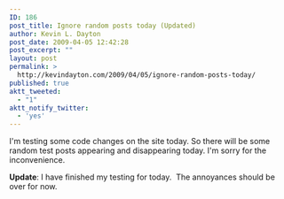 ```yaml
---
ID: 186
post_title: Ignore random posts today (Updated)
author: Kevin L. Dayton
post_date: 2009-04-05 12:42:28
post_excerpt: ""
layout: post
permalink: >
  http://kevindayton.com/2009/04/05/ignore-random-posts-today/
published: true
aktt_tweeted:
  - "1"
aktt_notify_twitter:
  - 'yes'
---
```

I'm testing some code changes on the site today.  So there will be some random test posts appearing and disappearing today.  I'm sorry for the inconvenience.

<strong>Update</strong>: I have finished my testing for today.  The annoyances should be over for now.